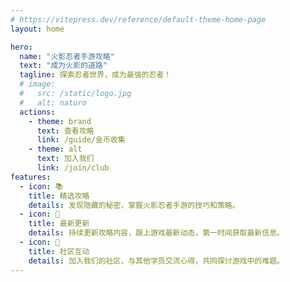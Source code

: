 ```yaml
---
# https://vitepress.dev/reference/default-theme-home-page
layout: home

hero:
  name: "火影忍者手游攻略"
  text: "成为火影的道路"
  tagline: 探索忍者世界，成为最强的忍者！
  # image:
  #   src: /static/logo.jpg
  #   alt: naturo
  actions:
    - theme: brand
      text: 查看攻略
      link: /guide/金币收集
    - theme: alt
      text: 加入我们
      link: /join/club
features:
  - icon: 📚
    title: 精选攻略
    details: 发现隐藏的秘密，掌握火影忍者手游的技巧和策略。
  - icon: 🔄
    title: 最新更新
    details: 持续更新攻略内容，跟上游戏最新动态，第一时间获取最新信息。
  - icon: 💬 
    title: 社区互动
    details: 加入我们的社区，与其他学员交流心得，共同探讨游戏中的难题。
---
```





